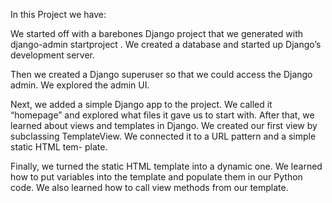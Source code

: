 In this Project we have: <br>

We started off with a barebones Django project that we generated
with django-admin startproject . We created a database and
started up Django’s development server.

Then we created a Django superuser so that we could access the
Django admin. We explored the admin UI.

Next, we added a simple Django app to the project. We called
it “homepage” and explored what files it gave us to start with.
After that, we learned about views and templates in Django.
We created our first view by subclassing TemplateView. We
connected it to a URL pattern and a simple static HTML tem-
plate.


Finally, we turned the static HTML template into a dynamic
one. We learned how to put variables into the template and
populate them in our Python code. We also learned how to call
view methods from our template.
